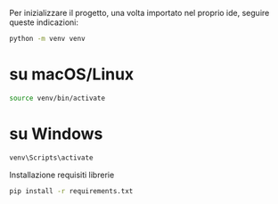 Per inizializzare il progetto, una volta importato nel proprio ide, seguire queste indicazioni:

```bash
python -m venv venv
```

# su macOS/Linux
```bash
source venv/bin/activate    
```
 # su Windows
```bash
venv\Scripts\activate      
```
Installazione requisiti librerie
```bash
pip install -r requirements.txt
```
